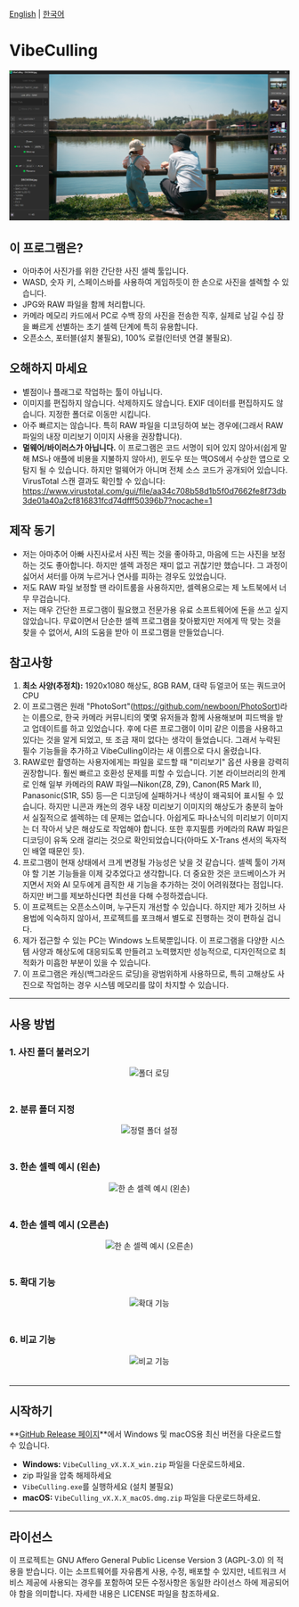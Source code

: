 [English](README.md) | [한국어](README.ko.md)

# VibeCulling

![VibeCulling 스크린샷](./.github/assets/vibeculling_main.png)

## 이 프로그램은?
*   아마추어 사진가를 위한 간단한 사진 셀렉 툴입니다.
*   WASD, 숫자 키, 스페이스바를 사용하여 게임하듯이 한 손으로 사진을 셀렉할 수 있습니다.
*   JPG와 RAW 파일을 함께 처리합니다.
*   카메라 메모리 카드에서 PC로 수백 장의 사진을 전송한 직후, 실제로 남길 수십 장을 빠르게 선별하는 초기 셀렉 단계에 특히 유용합니다.
*   오픈소스, 포터블(설치 불필요), 100% 로컬(인터넷 연결 불필요).

## 오해하지 마세요
*   별점이나 플래그로 작업하는 툴이 아닙니다.
*   이미지를 편집하지 않습니다. 삭제하지도 않습니다. EXIF 데이터를 편집하지도 않습니다. 지정한 폴더로 이동만 시킵니다.
*   아주 빠르지는 않습니다. 특히 RAW 파일을 디코딩하여 보는 경우에(그래서 RAW 파일의 내장 미리보기 이미지 사용을 권장합니다).
*   **멀웨어/바이러스가 아닙니다.** 이 프로그램은 코드 서명이 되어 있지 않아서(쉽게 말해 MS나 애플에 비용을 지불하지 않아서), 윈도우 또는 맥OS에서 수상한 앱으로 오탐지 될 수 있습니다. 하지만 멀웨어가 아니며 전체 소스 코드가 공개되어 있습니다. VirusTotal 스캔 결과도 확인할 수 있습니다: https://www.virustotal.com/gui/file/aa34c708b58d1b5f0d7662fe8f73db3de01a40a2cf816831fcd74dfff50396b7?nocache=1

## 제작 동기
*   저는 아마추어 아빠 사진사로서 사진 찍는 것을 좋아하고, 마음에 드는 사진을 보정하는 것도 좋아합니다. 하지만 셀렉 과정은 재미 없고 귀찮기만 했습니다. 그 과정이 싫어서 셔터를 아껴 누르거나 연사를 피하는 경우도 있었습니다.
*   저도 RAW 파일 보정할 땐 라이트룸을 사용하지만, 셀렉용으로는 제 노트북에서 너무 무겁습니다.
*   저는 매우 간단한 프로그램이 필요했고 전문가용 유료 소프트웨어에 돈을 쓰고 싶지 않았습니다. 무료이면서 단순한 셀렉 프로그램을 찾아봤지만 저에게 딱 맞는 것을 찾을 수 없어서, AI의 도움을 받아 이 프로그램을 만들었습니다.

## 참고사항
1.  **최소 사양(추정치):** 1920x1080 해상도, 8GB RAM, 대략 듀얼코어 또는 쿼드코어 CPU
2.  이 프로그램은 원래 "PhotoSort"(https://github.com/newboon/PhotoSort)라는 이름으로, 한국 카메라 커뮤니티의 몇몇 유저들과 함께 사용해보며 피드백을 받고 업데이트를 하고 있었습니다. 후에 다른 프로그램이 이미 같은 이름을 사용하고 있다는 것을 알게 되었고, 또 조금 재미 없다는 생각이 들었습니다. 그래서 누락된 필수 기능들을 추가하고 VibeCulling이라는 새 이름으로 다시 올렸습니다.
3.  RAW로만 촬영하는 사용자에게는 파일을 로드할 때 "미리보기" 옵션 사용을 강력히 권장합니다. 훨씬 빠르고 호환성 문제를 피할 수 있습니다. 기본 라이브러리의 한계로 인해 일부 카메라의 RAW 파일—Nikon(Z8, Z9), Canon(R5 Mark II), Panasonic(S1R, S5) 등—은 디코딩에 실패하거나 색상이 왜곡되어 표시될 수 있습니다. 하지만 니콘과 캐논의 경우 내장 미리보기 이미지의 해상도가 충분히 높아서 실질적으로 셀렉하는 데 문제는 없습니다. 아쉽게도 파나소닉의 미리보기 이미지는 더 작아서 낮은 해상도로 작업해야 합니다. 또한 후지필름 카메라의 RAW 파일은 디코딩이 유독 오래 걸리는 것으로 확인되었습니다(아마도 X-Trans 센서의 독자적인 배열 때문인 듯).
4.  프로그램이 현재 상태에서 크게 변경될 가능성은 낮을 것 같습니다. 셀렉 툴이 가져야 할 기본 기능들을 이제 갖추었다고 생각합니다. 더 중요한 것은 코드베이스가 커지면서 저와 AI 모두에게 큼직한 새 기능을 추가하는 것이 어려워졌다는 점입니다. 하지만 버그를 제보하신다면 최선을 다해 수정하겠습니다.
5.  이 프로젝트는 오픈소스이며, 누구든지 개선할 수 있습니다. 하지만 제가 깃허브 사용법에 익숙하지 않아서, 프로젝트를 포크해서 별도로 진행하는 것이 편하실 겁니다.
6.  제가 접근할 수 있는 PC는 Windows 노트북뿐입니다. 이 프로그램을 다양한 시스템 사양과 해상도에 대응되도록 만들려고 노력했지만 성능적으로, 디자인적으로 최적화가 미흡한 부분이 있을 수 있습니다.
7.  이 프로그램은 캐싱(백그라운드 로딩)을 광범위하게 사용하므로, 특히 고해상도 사진으로 작업하는 경우 시스템 메모리를 많이 차지할 수 있습니다.


---

## 사용 방법

### 1. 사진 폴더 불러오기
<div align="center">
  <img src=".github/assets/1-folderload-ko.webp" alt="폴더 로딩" style="max-width: 100%; height: auto; margin-bottom: 20px;">
</div>

### 2. 분류 폴더 지정
<div align="center">
  <img src=".github/assets/2-sortfolder-ko.webp" alt="정렬 폴더 설정" style="max-width: 100%; height: auto; margin-bottom: 20px;">
</div>

### 3. 한손 셀렉 예시 (왼손)
<div align="center">
  <img src=".github/assets/3-lefthand-ko.webp" alt="한 손 셀렉 예시 (왼손)" style="max-width: 100%; height: auto; margin-bottom: 20px;">
</div>

### 4. 한손 셀렉 예시 (오른손)
<div align="center">
  <img src=".github/assets/4-righthand-ko.webp" alt="한 손 셀렉 예시 (오른손)" style="max-width: 100%; height: auto; margin-bottom: 20px;">
</div>

### 5. 확대 기능
<div align="center">
  <img src=".github/assets/5-zoom-ko.webp" alt="확대 기능" style="max-width: 100%; height: auto; margin-bottom: 20px;">
</div>

### 6. 비교 기능
<div align="center">
  <img src=".github/assets/6-compare-ko.webp" alt="비교 기능" style="max-width: 100%; height: auto; margin-bottom: 20px;">

</div>

---

## 시작하기

**[GitHub Release 페이지](https://github.com/newboon/VibeCulling/releases)**에서 Windows 및 macOS용 최신 버전을 다운로드할 수 있습니다.

-   **Windows:** `VibeCulling_vX.X.X_win.zip` 파일을 다운로드하세요.
-   zip 파일을 압축 해제하세요
-   `VibeCulling.exe`를 실행하세요 (설치 불필요)
-   **macOS:** `VibeCulling_vX.X.X_macOS.dmg.zip` 파일을 다운로드하세요.


---

## 라이선스

이 프로젝트는 GNU Affero General Public License Version 3 (AGPL-3.0) 의 적용을 받습니다.
이는 소프트웨어를 자유롭게 사용, 수정, 배포할 수 있지만, 네트워크 서비스 제공에 사용되는 경우를 포함하여 모든 수정사항은 동일한 라이선스 하에 제공되어야 함을 의미합니다.
자세한 내용은 LICENSE 파일을 참조하세요.